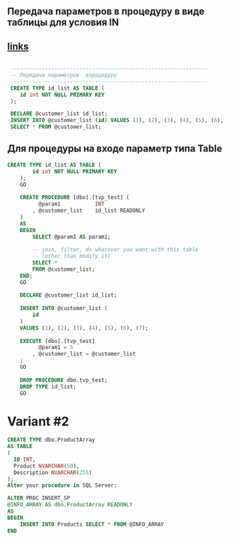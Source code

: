 ## Передача параметров в процедуру в виде таблицы для условия  IN
[links](https://dba.stackexchange.com/questions/629/passing-array-parameters-to-a-stored-procedure)
---


```sql

 ---------------------------------------------------------------
 -- Передача параметров  впроцедуру
 ---------------------------------------------------------------
 CREATE TYPE id_list AS TABLE (
    id int NOT NULL PRIMARY KEY
 );

 DECLARE @customer_list id_list;
 INSERT INTO @customer_list (id) VALUES (1), (2), (3), (4), (5), (6), (7);
 SELECT * FROM @customer_list;

````

## Для процедуры на входе параметр типа Table

```sql
CREATE TYPE id_list AS TABLE (
        id int NOT NULL PRIMARY KEY
    );
    GO
    
    CREATE PROCEDURE [dbo].[tvp_test] (
          @param1           INT
        , @customer_list    id_list READONLY
    )
    AS
    BEGIN
        SELECT @param1 AS param1;
        
        -- join, filter, do whatever you want with this table 
        -- (other than modify it)
        SELECT *
        FROM @customer_list;
    END;
    GO
    
    DECLARE @customer_list id_list;
    
    INSERT INTO @customer_list (
        id
    )
    VALUES (1), (2), (3), (4), (5), (6), (7);
    
    EXECUTE [dbo].[tvp_test]
          @param1 = 5
        , @customer_list = @customer_list
    ;
    GO
    
    DROP PROCEDURE dbo.tvp_test;
    DROP TYPE id_list;
    GO
```    



# Variant #2

```sql
CREATE TYPE dbo.ProductArray 
AS TABLE
(
  ID INT,
  Product NVARCHAR(50),
  Description NVARCHAR(255)
);
Alter your procedure in SQL Server:

ALTER PROC INSERT_SP
@INFO_ARRAY AS dbo.ProductArray READONLY
AS
BEGIN
    INSERT INTO Products SELECT * FROM @INFO_ARRAY
END
```
